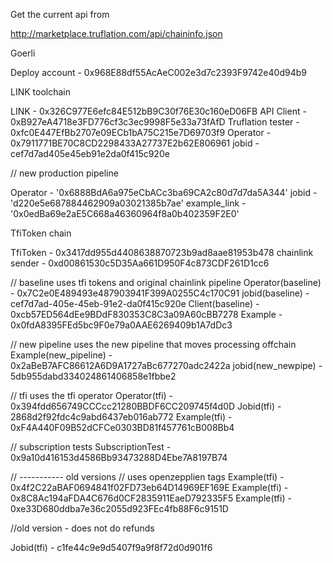 Get the current api from

http://marketplace.truflation.com/api/chaininfo.json

Goerli

Deploy account - 0x968E88df55AcAeC002e3d7c2393F9742e40d94b9

LINK toolchain

LINK - 0x326C977E6efc84E512bB9C30f76E30c160eD06FB
API Client - 0xB927eA4718e3FD776cf3c3ec9998F5e33a73fAfD
Truflation tester - 0xfc0E447EfBb2707e09ECb1bA75C215e7D69703f9
Operator - 0x7911771BE70C8CD2298433A27737E2b62E806961
jobid - cef7d7ad405e45eb91e2da0f415c920e

// new production pipeline

Operator - '0x6888BdA6a975eCbACc3ba69CA2c80d7d7da5A344'
jobid - 'd220e5e687884462909a03021385b7ae'
example_link - '0x0edBa69e2aE5C668a46360964f8a0b402359F2E0'


TfiToken chain

TfiToken - 0x3417dd955d4408638870723b9ad8aae81953b478
chainlink sender - 0xd00861530c5D35Aa661D950F4c873CDF261D1cc6

// baseline uses tfi tokens and original chainlink pipeline
Operator(baseline) - 0x7C2e0E489493e487903941F399A0255C4c170C91
jobid(baseline) - cef7d7ad-405e-45eb-91e2-da0f415c920e
Client(baseline) - 0xcb57ED564dEe9BDdF830353C8C3a09A60cBB7278
Example - 0x0fdA8395FEd5bc9F0e79a0AAE6269409b1A7dDc3

// new pipeline uses the new pipeline that moves processing offchain
Example(new_pipeline) - 0x2aBeB7AFC86612A6D9A1727aBc677270adc2422a
jobid(new_newpipe) - 5db955dabd334024861406858e1fbbe2

// tfi uses the tfi operator
Operator(tfi) - 0x394fdd656749CCCcc21280BBDF6CC209745f4d0D
Jobid(tfi) - 2868d2f92fdc4c9abd6437eb016ab772
Example(tfi) - 0xF4A440F09B52dCFCe0303BD81f457761cB008Bb4

// subscription tests
SubscriptionTest - 0x9a10d416153d4586Bb93473288D4Ebe7A8197B74

// -----------  old versions
// uses openzepplien tags
Example(tfi) - 0x4f2C22aBAF0694841f02FD73eb64D14969EF169E
Example(tfi) - 0x8C8Ac194aFDA4C676d0CF2835911EaeD792335F5
Example(tfi) - 0xe33D680ddba7e36c2055d923FEc4fb88F6c9151D

//old version - does not do refunds

Jobid(tfi) - c1fe44c9e9d5407f9a9f8f72d0d901f6
